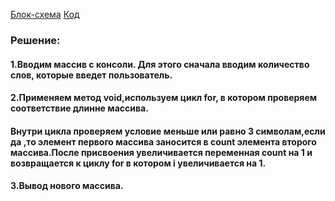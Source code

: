  [Блок-схема](block.jpg)  [Код](Program.cs)

 ### Решение:

 ####  1.Вводим массив с консоли. Для этого сначала вводим количество слов, которые введет пользователь. 
 #### 2.Применяем метод void,используем цикл for, в котором проверяем соответствие длинне массива. 
 #### Внутри цикла проверяем условие меньше или равно 3 символам,если да ,то элемент первого массива заносится в count элемента второго массива.После присвоения увеличивается переменная count на 1 и возвращается к циклу for в котором i увеличивается на 1.
 #### 3.Вывод нового массива.
